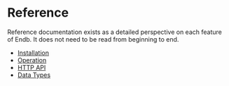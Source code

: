 # Reference

Reference documentation exists as a detailed perspective on each feature of Endb.
It does not need to be read from beginning to end.

- [Installation](installation.md)
- [Operation](operation.md)
- [HTTP API](http_api.md)
- [Data Types](data_types.md)
